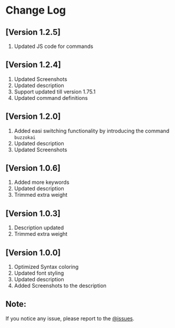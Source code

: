 # Change Log

## [Version 1.2.5]

1. Updated JS code for commands

## [Version 1.2.4]

1. Updated Screenshots
2. Updated description
3. Support updated till version 1.75.1
4. Updated command definitions

## [Version 1.2.0]

1. Added easi switching functionality by introducing the command `buzzokai`
2. Updated description
3. Updated Screenshots

## [Version 1.0.6]

1. Added more keywords
2. Updated description
3. Trimmed extra weight

## [Version 1.0.3]

1. Description updated
2. Trimmed extra weight

## [Version 1.0.0]

1. Optimized Syntax coloring
2. Updated font styling
3. Updated description
4. Added Screenshots to the description


## Note:

If you notice any issue, please report to the [@issues](https://github.com/HRIDOY-BUZZ/buzzokai-dimmed/issues).
